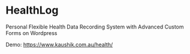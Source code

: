 # HealthLog
Personal Flexible Health Data Recording System with Advanced Custom Forms on Wordpress

Demo: https://www.kaushik.com.au/health/
